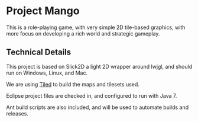 # Project Mango

This is a role-playing game, with very simple 2D tile-based graphics, with more focus on developing a rich world and strategic gameplay.

## Technical Details

This project is based on Slick2D a light 2D wrapper around lwjgl, and should run on Windows, Linux, and Mac.

We are using [Tiled](http://mapeditor.org) to build the maps and tilesets used.

Eclipse project files are checked in, and configured to run with Java 7.

Ant build scripts are also included, and will be used to automate builds and releases.



